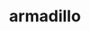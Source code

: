 ---
title: "armadillo"
layout: cache
categories: [package, develop-2025-05-04]
meta: {"compilers": ["gcc@12.3.0"], "num_specs": 1, "num_specs_by_stack": {"root": 1, "tutorial": 1}, "oss": ["ubuntu22.04"], "platforms": ["linux"], "stacks": ["root", "tutorial"], "targets": ["x86_64_v3"], "versions": ["14.4.1"]}
spec_details: [{"compiler": "gcc@12.3.0", "hash": "x7npj73dtcq6wnfwln33qb7ux3yejmkd", "os": "ubuntu22.04", "platform": "linux", "size": "-", "stacks": ["root", "tutorial"], "target": "x86_64_v3", "variants": ["build_system=cmake", "build_type=Release", "generator=make", "~ipo", "patches:=59207b1"], "versions": ["14.4.1"]}]
---